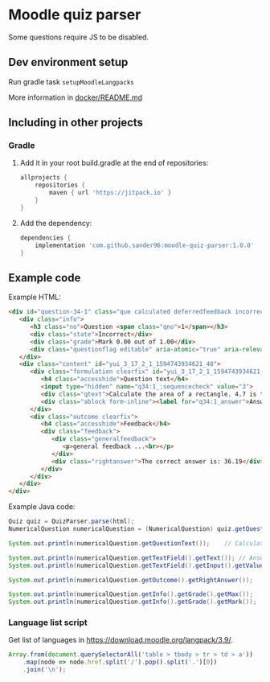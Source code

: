 # Moodle quiz parser

Some questions require JS to be disabled.

## Dev environment setup

Run gradle task `setupMoodleLangpacks`

More information in [docker/README.md](docker/README.md)

## Including in other projects

### Gradle

1. Add it in your root build.gradle at the end of repositories:
    ``` groovy
    allprojects {
        repositories {
            maven { url 'https://jitpack.io' }
        }
    }
    ```

1. Add the dependency:

    ``` groovy
    dependencies {
        implementation 'com.github.sander96:moodle-quiz-parser:1.0.0'
    }
    ```

## Example code

Example HTML:
``` html
<div id="question-34-1" class="que calculated deferredfeedback incorrect">
   <div class="info">
      <h3 class="no">Question <span class="qno">1</span></h3>
      <div class="state">Incorrect</div>
      <div class="grade">Mark 0.00 out of 1.00</div>
      <div class="questionflag editable" aria-atomic="true" aria-relevant="text" aria-live="assertive" id="yui_3_17_2_1_1594743934621_25"><input type="hidden" name="q34:1_:flagged" value="0"><input type="hidden" value="qaid=42&amp;qubaid=34&amp;qid=4&amp;slot=1&amp;checksum=ea24f17f74b76ca6cfada87511885253&amp;sesskey=6uuHkREqBY&amp;newstate=" class="questionflagpostdata"><input type="hidden" class="questionflagvalue" id="q34:1_:flaggedcheckbox" name="q34:1_:flagged" value="0"><input type="image" class="questionflagimage" src="http://localhost:8090/theme/image.php/boost/core/1592650457/i/unflagged" title="Flag this question for future reference" alt="Not flagged"><span class="questionflagtext" title="Flag this question for future reference">Flag question</span></div>
   </div>
   <div class="content" id="yui_3_17_2_1_1594743934621_48">
      <div class="formulation clearfix" id="yui_3_17_2_1_1594743934621_47">
         <h4 class="accesshide">Question text</h4>
         <input type="hidden" name="q34:1_:sequencecheck" value="3">
         <div class="qtext">Calculate the area of a rectangle. 4.7 is the base and 7.7 is the height.<br></div>
         <div class="ablock form-inline"><label for="q34:1_answer">Answer:</label><span class="answer"><input type="text" name="q34:1_answer" value="33" id="q34:1_answer" size="30" class="form-control d-inline incorrect" readonly="readonly"><i class="icon fa fa-remove text-danger fa-fw " title="Incorrect" aria-label="Incorrect"></i></span></div>
      </div>
      <div class="outcome clearfix">
         <h4 class="accesshide">Feedback</h4>
         <div class="feedback">
            <div class="generalfeedback">
               <p>general feedback ...<br></p>
            </div>
            <div class="rightanswer">The correct answer is: 36.19</div>
         </div>
      </div>
   </div>
</div>

```

Example Java code:
``` java
Quiz quiz = QuizParser.parse(html);
NumericalQuestion numericalQuestion = (NumericalQuestion) quiz.getQuestions().get(0);

System.out.println(numericalQuestion.getQuestionText());    // Calculate the area of a rectangle. 4.7 is the base and 7.7 is the height.

System.out.println(numericalQuestion.getTextField().getText()); // Answer:
System.out.println(numericalQuestion.getTextField().getInput().getValue()); // 33

System.out.println(numericalQuestion.getOutcome().getRightAnswer());    // The correct answer is: 36.19

System.out.println(numericalQuestion.getInfo().getGrade().getMax());    // 1.0
System.out.println(numericalQuestion.getInfo().getGrade().getMark());   // 0.0
```

### Language list script

Get list of languages in https://download.moodle.org/langpack/3.9/.

``` javascript
Array.from(document.querySelectorAll('table > tbody > tr > td > a'))
    .map(node => node.href.split('/').pop().split('.')[0])
    .join('\n');

```
